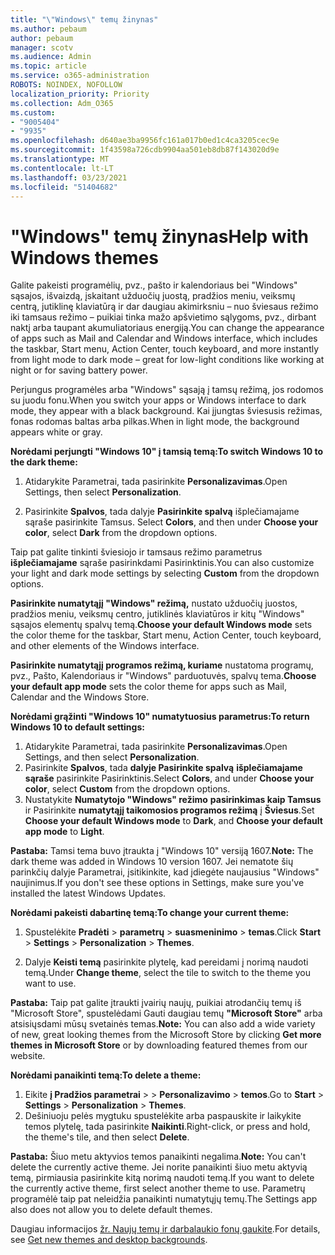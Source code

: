```yaml
---
title: "\"Windows\" temų žinynas"
ms.author: pebaum
author: pebaum
manager: scotv
ms.audience: Admin
ms.topic: article
ms.service: o365-administration
ROBOTS: NOINDEX, NOFOLLOW
localization_priority: Priority
ms.collection: Adm_O365
ms.custom:
- "9005404"
- "9935"
ms.openlocfilehash: d640ae3ba9956fc161a017b0ed1c4ca3205cec9e
ms.sourcegitcommit: 1f43598a726cdb9904aa501eb8db87f143020d9e
ms.translationtype: MT
ms.contentlocale: lt-LT
ms.lasthandoff: 03/23/2021
ms.locfileid: "51404682"
---
```

# <a name="help-with-windows-themes"></a><span data-ttu-id="08852-102">"Windows" temų žinynas</span><span class="sxs-lookup"><span data-stu-id="08852-102">Help with Windows themes</span></span>

<span data-ttu-id="08852-103">Galite pakeisti programėlių, pvz., pašto ir kalendoriaus bei "Windows" sąsajos, išvaizdą, įskaitant užduočių juostą, pradžios meniu, veiksmų centrą, jutiklinę klaviatūrą ir dar daugiau akimirksniu – nuo šviesaus režimo iki tamsaus režimo – puikiai tinka mažo apšvietimo sąlygoms, pvz., dirbant naktį arba taupant akumuliatoriaus energiją.</span><span class="sxs-lookup"><span data-stu-id="08852-103">You can change the appearance of apps such as Mail and Calendar and Windows interface, which includes the taskbar, Start menu, Action Center, touch keyboard, and more instantly from light mode to dark mode – great for low-light conditions like working at night or for saving battery power.</span></span>  

<span data-ttu-id="08852-104">Perjungus programėles arba "Windows" sąsają į tamsų režimą, jos rodomos su juodu fonu.</span><span class="sxs-lookup"><span data-stu-id="08852-104">When you switch your apps or Windows interface to dark mode, they appear with a black background.</span></span> <span data-ttu-id="08852-105">Kai įjungtas šviesusis režimas, fonas rodomas baltas arba pilkas.</span><span class="sxs-lookup"><span data-stu-id="08852-105">When in light mode, the background appears white or gray.</span></span>
 
<span data-ttu-id="08852-106">**Norėdami perjungti "Windows 10" į tamsią temą:**</span><span class="sxs-lookup"><span data-stu-id="08852-106">**To switch Windows 10 to the dark theme:**</span></span>

1. <span data-ttu-id="08852-107">Atidarykite Parametrai, tada pasirinkite **Personalizavimas**.</span><span class="sxs-lookup"><span data-stu-id="08852-107">Open Settings, then select **Personalization**.</span></span>
  
1. <span data-ttu-id="08852-108">Pasirinkite **Spalvos**, tada dalyje **Pasirinkite spalvą** išplečiamajame sąraše pasirinkite Tamsus. </span><span class="sxs-lookup"><span data-stu-id="08852-108">Select **Colors**, and then under **Choose your color**, select **Dark** from the dropdown options.</span></span>

<span data-ttu-id="08852-109">Taip pat galite tinkinti šviesiojo ir tamsaus režimo parametrus **išplečiamajame** sąraše pasirinkdami Pasirinktinis.</span><span class="sxs-lookup"><span data-stu-id="08852-109">You can also customize your light and dark mode settings by selecting **Custom** from the dropdown options.</span></span>

<span data-ttu-id="08852-110">**Pasirinkite numatytąjį "Windows" režimą,** nustato užduočių juostos, pradžios meniu, veiksmų centro, jutiklinės klaviatūros ir kitų "Windows" sąsajos elementų spalvų temą.</span><span class="sxs-lookup"><span data-stu-id="08852-110">**Choose your default Windows mode** sets the color theme for the taskbar, Start menu, Action Center, touch keyboard, and other elements of the Windows interface.</span></span>  

<span data-ttu-id="08852-111">**Pasirinkite numatytąjį programos režimą, kuriame** nustatoma programų, pvz., Pašto, Kalendoriaus ir "Windows" parduotuvės, spalvų tema.</span><span class="sxs-lookup"><span data-stu-id="08852-111">**Choose your default app mode** sets the color theme for apps such as Mail, Calendar and the Windows Store.</span></span>
 
<span data-ttu-id="08852-112">**Norėdami grąžinti "Windows 10" numatytuosius parametrus:**</span><span class="sxs-lookup"><span data-stu-id="08852-112">**To return Windows 10 to default settings:**</span></span>

1. <span data-ttu-id="08852-113">Atidarykite Parametrai, tada pasirinkite **Personalizavimas**.</span><span class="sxs-lookup"><span data-stu-id="08852-113">Open Settings, and then select **Personalization**.</span></span>  
1. <span data-ttu-id="08852-114">Pasirinkite **Spalvos**, tada **dalyje Pasirinkite spalvą** **išplečiamajame sąraše** pasirinkite Pasirinktinis.</span><span class="sxs-lookup"><span data-stu-id="08852-114">Select **Colors**, and under **Choose your color**, select **Custom** from the dropdown options.</span></span>  
1. <span data-ttu-id="08852-115">Nustatykite **Numatytojo "Windows" režimo** **pasirinkimas kaip Tamsus** ir Pasirinkite **numatytąjį taikomosios programos režimą** į **Šviesus**.</span><span class="sxs-lookup"><span data-stu-id="08852-115">Set **Choose your default Windows mode** to **Dark**, and **Choose your default app mode** to **Light**.</span></span>

<span data-ttu-id="08852-116">**Pastaba:** Tamsi tema buvo įtraukta į "Windows 10" versiją 1607.</span><span class="sxs-lookup"><span data-stu-id="08852-116">**Note:** The dark theme was added in Windows 10 version 1607.</span></span> <span data-ttu-id="08852-117">Jei nematote šių parinkčių dalyje Parametrai, įsitikinkite, kad įdiegėte naujausius "Windows" naujinimus.</span><span class="sxs-lookup"><span data-stu-id="08852-117">If you don't see these options in Settings, make sure you've installed the latest Windows Updates.</span></span>

<span data-ttu-id="08852-118">**Norėdami pakeisti dabartinę temą:**</span><span class="sxs-lookup"><span data-stu-id="08852-118">**To change your current theme:**</span></span>

1. <span data-ttu-id="08852-119">Spustelėkite **Pradėti**  >  **parametrų**  >  **suasmeninimo**  >  **temas**.</span><span class="sxs-lookup"><span data-stu-id="08852-119">Click **Start** > **Settings** > **Personalization** > **Themes**.</span></span>  

1. <span data-ttu-id="08852-120">Dalyje **Keisti temą** pasirinkite plytelę, kad pereidami į norimą naudoti temą.</span><span class="sxs-lookup"><span data-stu-id="08852-120">Under **Change theme**, select the tile to switch to the theme you want to use.</span></span> 

<span data-ttu-id="08852-121">**Pastaba:** Taip pat galite įtraukti įvairių naujų, puikiai atrodančių temų iš "Microsoft Store", spustelėdami Gauti daugiau temų **"Microsoft Store"** arba atsisiųsdami mūsų svetainės temas.</span><span class="sxs-lookup"><span data-stu-id="08852-121">**Note:** You can also add a wide variety of new, great looking themes from the Microsoft Store by clicking **Get more themes in Microsoft Store** or by downloading featured themes from our website.</span></span>

<span data-ttu-id="08852-122">**Norėdami panaikinti temą:**</span><span class="sxs-lookup"><span data-stu-id="08852-122">**To delete a theme:**</span></span>

1. <span data-ttu-id="08852-123">Eikite **į Pradžios parametrai**  >    >  **Personalizavimo**  >  **temos**.</span><span class="sxs-lookup"><span data-stu-id="08852-123">Go to **Start** > **Settings** > **Personalization** > **Themes**.</span></span> 
1. <span data-ttu-id="08852-124">Dešiniuoju pelės mygtuku spustelėkite arba paspauskite ir laikykite temos plytelę, tada pasirinkite **Naikinti**.</span><span class="sxs-lookup"><span data-stu-id="08852-124">Right-click, or press and hold, the theme's tile, and then select **Delete**.</span></span> 

<span data-ttu-id="08852-125">**Pastaba:** Šiuo metu aktyvios temos panaikinti negalima.</span><span class="sxs-lookup"><span data-stu-id="08852-125">**Note:** You can't delete the currently active theme.</span></span> <span data-ttu-id="08852-126">Jei norite panaikinti šiuo metu aktyvią temą, pirmiausia pasirinkite kitą norimą naudoti temą.</span><span class="sxs-lookup"><span data-stu-id="08852-126">If you want to delete the currently active theme, first select another theme to use.</span></span> <span data-ttu-id="08852-127">Parametrų programėlė taip pat neleidžia panaikinti numatytųjų temų.</span><span class="sxs-lookup"><span data-stu-id="08852-127">The Settings app also does not allow you to delete default themes.</span></span>

<span data-ttu-id="08852-128">Daugiau informacijos [žr. Naujų temų ir darbalaukio fonų gaukite](https://support.microsoft.com/windows/get-new-themes-and-desktop-backgrounds-09e3e0a6-02e3-5ecd-22a1-5d048e3cb0d3).</span><span class="sxs-lookup"><span data-stu-id="08852-128">For details, see [Get new themes and desktop backgrounds](https://support.microsoft.com/windows/get-new-themes-and-desktop-backgrounds-09e3e0a6-02e3-5ecd-22a1-5d048e3cb0d3).</span></span>
